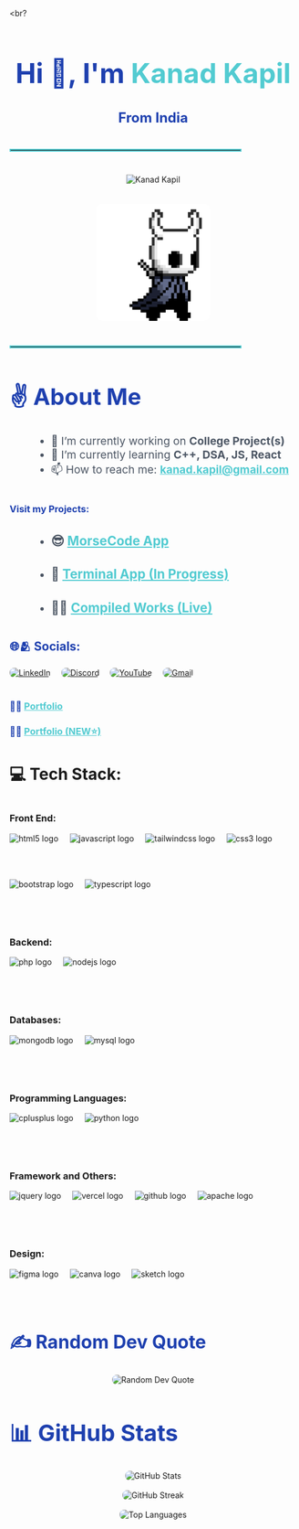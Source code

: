 <!-- Centered Header Section -->
<br?
<h1 align="center" style="margin-bottom: 30px; font-size: 3rem; color: #1e40af;">Hi 👋, I'm <span style="color: #52cbd1;">Kanad Kapil</span></h1>
<h3 align="center" style="margin-bottom: 40px; font-size: 1.5rem; color: #1e40af;">From India</h3>
<hr style="margin-bottom: 40px; border: 2px solid #52cbd1; width: 80%;">

<!-- Typing Text Banner -->
<p align="center" style="margin-bottom: 40px;">
  <img src="https://readme-typing-svg.demolab.com/?lines=Computer%20Science%20Student;Web%20Developer&font=Silkscreen&center=true&width=800&height=57&color=52cbd1&vCenter=true&pause=300&size=44" alt="Kanad Kapil" />
  <br><br><br>
  <img src="https://raw.githubusercontent.com/TanZng/TanZng/master/assets/hollor_knight3.gif" width="200" style="border-radius: 10px;">
  <br>
</p>
<hr style="margin-bottom: 40px; border: 2px solid #52cbd1; width: 80%;">

<!-- About Me Section -->
<h1 style="font-size: 2.5rem; color: #1e40af;">✌️ About Me</h1>
<ul style="margin-left: 40px; margin-bottom: 40px; font-size: 1.2rem; color: #4b5563;">
  <li>🔭 I’m currently working on <strong>College Project(s)</strong></li>
  <li>🌱 I’m currently learning <strong>C++, DSA, JS, React</strong></li>
  <li>📫 How to reach me: <strong><a href="mailto:kanad.kapil@gmail.com" style="color: #52cbd1;">kanad.kapil@gmail.com</a></strong></li>
</ul>

<h3 style="color: #1e40af;">Visit my Projects:</h3>
<ul style="margin-left: 40px; margin-bottom: 40px; font-size: 1.2rem; color: #4b5563;">
  <li><h3>😎 <a href="https://kanadkapil.github.io/MorseCode-WebApp" target="_blank" rel="noopener noreferrer" style="color: #52cbd1;">MorseCode App</a></h3></li>
  <li><h3>💾 <a href="https://kanadkapil.github.io/Portfolio_terminal" target="_blank" rel="noopener noreferrer" style="color: #52cbd1;">Terminal App (In Progress)</a></h3></li>
  <li><h3>👨‍⚕️ <a href="https://kanadkapil.github.io/Web-Works-Live" target="_blank" rel="noopener noreferrer" style="color: #52cbd1;">Compiled Works (Live)</a></h3></li>
</ul>

<!-- Socials Section -->
<h2 style="color: #1e40af;">🌐🫂 Socials:</h2>
<div align="left" style="margin-bottom: 40px;">
  <a href="https://www.linkedin.com/in/kanadkapil/" target=""><img src="https://raw.githubusercontent.com/maurodesouza/profile-readme-generator/master/src/assets/icons/social/linkedin/default.svg" width="52" height="40" alt="LinkedIn" style="margin-right: 15px; border-radius: 8px;" /></a>
  <a href="https://discord.com/users/anushtup" target=""><img src="https://raw.githubusercontent.com/maurodesouza/profile-readme-generator/master/src/assets/icons/social/discord/default.svg" width="52" height="40" alt="Discord" style="margin-right: 15px; border-radius: 8px;" /></a>
  <a href="https://www.youtube.com/@anush_tup" target=""><img src="https://raw.githubusercontent.com/maurodesouza/profile-readme-generator/master/src/assets/icons/social/youtube/default.svg" width="52" height="40" alt="YouTube" style="margin-right: 15px; border-radius: 8px;" /></a>
  <a href="mailto:kanadkapil@gmail.com" target=""><img src="https://raw.githubusercontent.com/maurodesouza/profile-readme-generator/master/src/assets/icons/social/gmail/default.svg" width="52" height="40" alt="Gmail" style="margin-right: 15px; border-radius: 8px;" /></a>
</div>

<h3 style="color: #1e40af;">👨‍⚕️ <a href="https://kanadkapil.github.io/Folio-live" style="color: #52cbd1;">Portfolio</a></h3>
<h3 style="color: #1e40af;">👨‍⚕️ <a href="https://kanadkapil.github.io/Personal-Portfolio-Live/" style="color: #52cbd1;">Portfolio (NEW⭐)</a></h3>


<h1>💻 Tech Stack:</h1>
<h1></h1> <h1></h1>

<h3>Front End:</h3>
<div align="left" style="margin-bottom: 40px; display: flex; flex-wrap: wrap; gap: 20px;">
  <img src="https://cdn.jsdelivr.net/gh/devicons/devicon/icons/html5/html5-original.svg" height="60" alt="html5 logo" />
  <img src="https://cdn.jsdelivr.net/gh/devicons/devicon/icons/javascript/javascript-original.svg" height="60" alt="javascript logo" />
  <img src="https://skillicons.dev/icons?i=tailwind" height="60" alt="tailwindcss logo" />
  <img src="https://cdn.simpleicons.org/css3/1572B6" height="60" alt="css3 logo" />
  <img src="https://cdn.simpleicons.org/bootstrap/7952B3" height="60" alt="bootstrap logo" />
  <img src="https://cdn.jsdelivr.net/gh/devicons/devicon/icons/typescript/typescript-original.svg" height="60" alt="typescript logo" />
</div>

<h3>Backend:</h3>
<div align="left" style="margin-bottom: 40px; display: flex; flex-wrap: wrap; gap: 20px;">
  <img src="https://cdn.simpleicons.org/php/777BB4" height="60" alt="php logo" />
  <img src="https://cdn.simpleicons.org/nodedotjs/339933" height="60" alt="nodejs logo" />
</div>

<h3>Databases:</h3>
<div align="left" style="margin-bottom: 40px; display: flex; flex-wrap: wrap; gap: 20px;">
  <img src="https://skillicons.dev/icons?i=mongodb" height="60" alt="mongodb logo" />
  <img src="https://cdn.simpleicons.org/mysql/4479A1" height="60" alt="mysql logo" />
</div>

<h3>Programming Languages:</h3>
<div align="left" style="margin-bottom: 40px; display: flex; flex-wrap: wrap; gap: 20px;">
  <img src="https://cdn.simpleicons.org/c++/00599C" height="60" alt="cplusplus logo" />
  <img src="https://cdn.jsdelivr.net/gh/devicons/devicon/icons/python/python-original.svg" height="60" alt="python logo" />
</div>

<h3>Framework and Others:</h3>
<div align="left" style="margin-bottom: 40px; display: flex; flex-wrap: wrap; gap: 20px;">
  <img src="https://skillicons.dev/icons?i=jquery" height="60" alt="jquery logo" />
  <img src="https://skillicons.dev/icons?i=vercel" height="60" alt="vercel logo" />
  <img src="https://skillicons.dev/icons?i=github" height="60" alt="github logo" />
  <img src="https://cdn.jsdelivr.net/gh/devicons/devicon/icons/apache/apache-original.svg" height="60" alt="apache logo" />
</div>

<h3>Design:</h3>
<div align="left" style="margin-bottom: 40px; display: flex; flex-wrap: wrap; gap: 20px;">
  <img src="https://cdn.jsdelivr.net/gh/devicons/devicon/icons/figma/figma-original.svg" height="60" alt="figma logo" />
  <img src="https://cdn.jsdelivr.net/gh/devicons/devicon/icons/canva/canva-original.svg" height="60" alt="canva logo" />
  <img src="https://skillicons.dev/icons?i=sketchup" height="60" alt="sketch logo" />
</div>


<!-- Random Dev Quote -->
<h2 style="font-size: 2rem; color: #1e40af;">✍️ Random Dev Quote</h2>
<p align="center" style="margin-bottom: 40px;">
  <img src="https://quotes-github-readme.vercel.app/api?type=vetical&theme=radical" alt="Random Dev Quote" style="border-radius: 8px;" />
</p>

<!-- GitHub Stats Section -->
<h1 style="font-size: 2.5rem; color: #1e40af;">📊 GitHub Stats</h1>
<div align="center" style="margin-bottom: 40px;">
  <img src="https://github-readme-stats.vercel.app/api?username=kanadkapil&theme=blue-green&hide_border=false&include_all_commits=false&count_private=true" alt="GitHub Stats" style="border-radius: 8px;" /><br/><br/>
  <img src="https://github-readme-streak-stats.herokuapp.com/?user=kanadkapil&theme=blue-green&hide_border=false" alt="GitHub Streak" style="border-radius: 8px;" /><br/><br/>
  <img src="https://github-readme-stats.vercel.app/api/top-langs/?username=kanadkapil&theme=blue-green&hide_border=false&include_all_commits=false&count_private=true&layout=compact" alt="Top Languages" style="border-radius: 8px;" />
</div>
